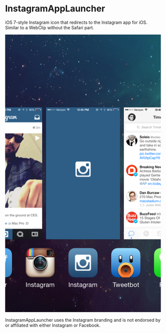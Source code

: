 InstagramAppLauncher
====================

iOS 7-style Instagram icon that redirects to the Instagram app for iOS. Similar to a WebClip without the Safari part.

![InstagramAppLauncher](screenshot.png)

InstagramAppLauncher uses the Instagram branding and is not endorsed by or affiliated with either Instagram or Facebook.
